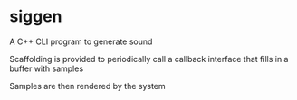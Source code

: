 # siggen
A C++ CLI program to generate sound

Scaffolding is provided to periodically call a callback interface that fills in a buffer with samples

Samples are then rendered by the system
